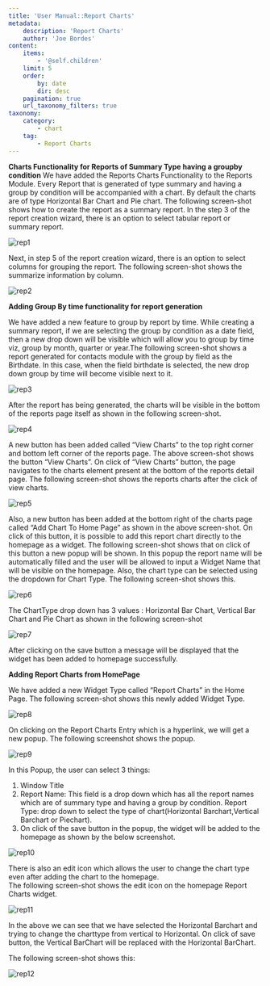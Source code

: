 ```yaml
---
title: 'User Manual::Report Charts'
metadata:
    description: 'Report Charts'
    author: 'Joe Bordes'
content:
    items:
        - '@self.children'
    limit: 5
    order:
        by: date
        dir: desc
    pagination: true
    url_taxonomy_filters: true
taxonomy:
    category:
        - chart
    tag:
        - Report Charts
---
```


**Charts Functionality for Reports of Summary Type having a groupby condition**
We have added the Reports Charts Functionality to the Reports Module. Every Report that is generated of type summary and having a group by condition will be accompanied with a chart. By default the charts are of type Horizontal Bar Chart and Pie chart. The following screen-shot shows how to create the report as a summary report. In the step 3 of the report creation wizard, there is an option to select tabular report or summary report.

![rep1](rep1.JPG?classes=max)

Next, in step 5 of the report creation wizard, there is an option to select columns for grouping the report. The following screen-shot shows the summarize information by column.

![rep2](rep2.JPG?classes=max)

**Adding Group By time functionality for report generation**

We have added a new feature to group by report by time. While creating a summary report, if we are selecting the group by condition as a date field, then a new drop down will be visible which will allow you to group by time viz, group by month, quarter or year.The following screen-shot shows a report generated for contacts module with the group by field as the Birthdate. In this case, when the field birthdate is selected, the new drop down group by time will become visible next to it.

![rep3](rep3.JPG?classes=max)

After the report has being generated, the charts will be visible in the bottom of the reports page itself as shown in the following screen-shot.

![rep4](rep4.JPG?classes=max)


A new button has been added called “View Charts” to the top right corner and bottom left corner of the reports page. The above screen-shot shows the button “View Charts”. On click of “View Charts” button, the page navigates to the charts element present at the bottom of the reports detail page. The following screen-shot shows the reports charts after the click of view charts.

![rep5](rep5.JPG?classes=max)

Also, a new button has been added at the bottom right of the charts page called “Add Chart To Home Page” as shown in the above screen-shot. On click of this button, it is possible to add this report chart directly to the homepage as a widget. The following screen-shot shows that on click of this button a new popup will be shown. In this popup the report name will be automatically filled and the user will be allowed to input a Widget Name that will be visible on the homepage. Also, the chart type can be selected using the dropdown for Chart Type. The following screen-shot shows this.

![rep6](rep6.JPG?classes=max)


The ChartType drop down has 3 values : Horizontal Bar Chart, Vertical Bar Chart and Pie Chart as shown in the following screen-shot

![rep7](rep7.JPG?classes=max)


After clicking on the save button a message will be displayed that the widget has been added to homepage successfully.

**Adding Report Charts from HomePage**

We have added a new Widget Type called “Report Charts” in the Home Page. The following screen-shot shows this newly added Widget Type.

![rep8](rep8.JPG?classes=max)

On clicking on the Report Charts Entry which is a hyperlink, we will get a new popup. The following screenshot shows the popup.

![rep9](rep9.JPG?classes=max)

In this Popup, the user can select 3 things:

1. Window Title
2. Report Name: This field is a drop down which has all the report names which are of summary type and having a group by condition.
Report Type: drop down to select the type of chart(Horizontal Barchart,Vertical Barchart or Piechart).
3. On click of the save button in the popup, the widget will be added to the homepage as shown by the below screenshot.

![rep10](rep10.JPG?classes=max)

There is also an edit icon which allows the user to change the chart type even after adding the chart to the homepage.
<br>
The following screen-shot shows the edit icon on the homepage Report Charts widget.

![rep11](rep11.JPG?classes=max)


In the above we can see that we have selected the Horizontal Barchart and trying to change the charttype from vertical to Horizontal. On click of save button, the Vertical BarChart will be replaced with the Horizontal BarChart.

The following screen-shot shows this:

![rep12](rep12.JPG?classes=max)



<head>
 <style type="text/css">
.max 
{  width: 600px ;
 }

</head>